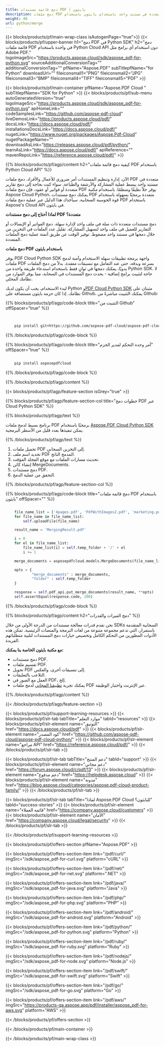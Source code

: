 ```yaml
---
title: دمج قائمة مستندات PDF | بايثون
description: دمج ملفات PDF متعددة في مستند واحد باستخدام بايثون باستخدام Aspose.PDF Cloud SDK.
weight: 40
url: python/merge
---
```


{{< blocks/products/pf/main-wrap-class isAutogenPage="true">}}
{{< blocks/products/pf/upper-banner h1="دمج PDF في Python SDK" h2="دمج قائمة ملفات PDF في واحدة باستخدام Python Cloud API دون استخدام أي برامج مثل Adobe PDF." logoImageSrc="https://products.aspose.cloud/sdk/aspose_pdf-for-python.svg" sourceAdditionalConversionTag="" additionalConversionTag="" pfName="Aspose.PDF" subTitlepfName="for Python" downloadUrl="" fileiconsmall1="PNG" fileiconsmall2="JPG" fileiconsmall3="BMP" fileiconsmall4="TIFF" fileiconsmall5="PDF" >}}

{{< blocks/products/pf/main-container pfName="Aspose.PDF Cloud " subTitlepfName="SDK for Python" >}}
{{< blocks/products/pf/sub-menu autoGeneratedVersion="true" logoImageSrc="https://products.aspose.cloud/sdk/aspose_pdf-for-python.svg" apiHomeLink="" codeSamplesLink="https://github.com/aspose-pdf-cloud" liveDemosLink="https://products.aspose.cloud/pdf/" docsLink="https://docs.aspose.cloud/pdf/" installationsDocsLink="https://docs.aspose.cloud/pdf/" nugetLink="https://www.nuget.org/packages/Aspose.Pdf-Cloud" nugetPackageName="" downloadAsLink="https://releases.aspose.cloud/pdf/python/" learnAsLink="https://docs.aspose.cloud/pdf/" apiReference="" mavenRepoLink="https://reference.aspose.cloud/pdf/" >}}

{{% blocks/products/pf/agp/content h2="كيفية دمج قائمة ملفات PDF باستخدام Python Cloud API" %}}

الآن، إدارة وتنظيم المستندات أمر ضروري للأعمال والأفراد. دمج ملفات PDF متعددة في مستند واحد يبسط عملية المشاركة والأرشفة والطباعة. سواء كنت بحاجة إلى دمج تقارير متعددة أو فواتير أو عقود، فإن دمج ملفات PDF يوفر حلاً نظيفًا ومنظمًا. باستخدام مكتبة Aspose Cloud Python، يمكنك دمج مستندات PDF متعددة برمجيًا بسهولة باستخدام قوة الحوسبة السحابية. سيأخذك هذا الدليل عبر عملية دمج ملفات PDF باستخدام Aspose's Cloud API في بايثون.

**لماذا أحتاج إلى دمج مستندات PDF متعددة؟**

دمج مستندات متعددة ذات صلة في ملف واحد لإدارة سهلة. دمج الفواتير أو الإيصالات أو التقارير للعميل في ملف واحد لتسهيل المشاركة. تقليل عدد الملفات في التخزين من خلال دمجها في مستند واحد مضغوط. توفير الوقت عن طريق أتمتة عملية دمج الملفات المتعددة.

**دمج ملفات PDF باستخدام بايثون**

يوفر PDF Cloud Python SDK واجهة برمجة تطبيقات سهلة الاستخدام وآمنة لدمج ملفات PDF بسرعة وبدقة، حتى عند التعامل مع تنسيقات معقدة. بدلاً من دمج الملفات يدويًا، يمكنك دمجها في ثوانٍ فقط باستخدام استدعاء طريقة واحدة من Python SDK. لا حاجة لتثبيت برامج إضافية - يحدث دمج المستندات في السحابة، مما يوفر الموارد من نظامك المحلي.

لبدء الاستخدام، يجب أن يكون لديك Python و[PDF Cloud Python SDK](https://pypi.org/project/asposepdfcloud/) مثبتان على نظامك.
إذا كان حزمة بايثون مستضافة على Github، يمكنك التثبيت مباشرةً من Github:

{{% blocks/products/pf/agp/code-block title="التثبيت من Github" offSpacer="true" %}}

```bash

     
    pip install git+https://github.com/aspose-pdf-cloud/aspose-pdf-cloud-python.git


```

{{% /blocks/products/pf/agp/code-block %}}

{{% blocks/products/pf/agp/code-block title="أمر وحدة التحكم لمدير الحزم" offSpacer="true" %}}

```bash
     
    pip install asposepdfcloud

```

{{% /blocks/products/pf/agp/code-block %}}

{{% /blocks/products/pf/agp/content %}}

{{< blocks/products/pf/agp/feature-section isGrey="true" >}}

{{% blocks/products/pf/agp/feature-section-col title="خطوات دمج PDF عبر Cloud Python SDK" %}}

{{% blocks/products/pf/agp/text %}}

برنامج بسيط لدمج ملفات PDF برمجيًا باستخدام
[Aspose.PDF Cloud Python SDK](https://products.aspose.cloud/pdf/python/)
يمكن تنفيذها بعدد قليل من الأسطر البرمجية.

{{% /blocks/products/pf/agp/text %}}

1. تحميل ملفات PDF إلى التخزين السحابي.
1. تحديد اسم ملف PDF المدمج الناتج.
1. تحديث مسارات الملفات مع موقع المجلد المؤقت.
1. إنشاء كائن MergeDocuments.
1. دمج مستندات PDF.
1. التحقق من عملية الدمج.

{{% /blocks/products/pf/agp/feature-section-col %}}

{{% blocks/products/pf/agp/code-block title="دمج قائمة ملفات PDF باستخدام بايثون" offSpacer="" %}}

```python

	file_name_list = ['4pages.pdf', 'PdfWithImages2.pdf', 'marketing.pdf']
	for file_name in file_name_list:
		self.uploadFile(file_name)

	result_name = 'MergingResult.pdf'

	i = 0
	for el in file_name_list:
		file_name_list[i] = self.temp_folder + '/' + el
		i += 1

	merge_documents = asposepdfcloud.models.MergeDocuments(file_name_list)

	opts = {
			"merge_documents" : merge_documents,
			"folder" : self.temp_folder
	}

	response = self.pdf_api.put_merge_documents(result_name, **opts)
	self.assertEqual(response.code, 200)
```

{{% /blocks/products/pf/agp/code-block %}}

{{% blocks/products/pf/agp/content h2="دمج الميزات والقدرات" %}}

نحن نقدم قدرات معالجة مستندات من الدرجة الأولى من خلال SDKs السحابية المتقدمة باستمرار، التي تدعم مجموعة متنوعة من لغات البرمجة والمنصات الرئيسية. تمكن هذه الأدوات المطورين من التحكم الكامل وتخصيص خيارات دمج المستندات لتلبية متطلباتهم الفريدة.

**مع مكتبة بايثون الخاصة بنا يمكنك:**

+ دمج مستندات PDF.
+ تقسيم ملفات PDF.
+ تحويل PDF إلى تنسيقات أخرى، والعكس.
+ التلاعب بالتعليقات.
+ العمل مع الصور في PDF، إلخ.
+ يمكنك تجربة [تطبيقنا المجاني](https://products.aspose.app/pdf/merger) لدمج ملفات PDF عبر الإنترنت واختبار الوظيفة.

{{% /blocks/products/pf/agp/content %}}

{{< /blocks/products/pf/agp/feature-section >}}

{{< blocks/products/pf/support-learning-resources >}}
{{< blocks/products/pf/slr-tab tabTitle="موارد التعلم" tabId="resources" >}}
{{< blocks/products/pf/slr-element name="التوثيق" href="https://docs.aspose.cloud/pdf" >}}
{{< blocks/products/pf/slr-element name="كود المصدر" href="https://github.com/aspose-pdf-cloud/aspose-pdf-cloud-python/" >}}
{{< blocks/products/pf/slr-element name="مراجع API" href="https://reference.aspose.cloud/pdf/" >}}
{{< /blocks/products/pf/slr-tab >}}

{{< blocks/products/pf/slr-tab tabTitle="دعم المنتج" tabId="support" >}}
{{< blocks/products/pf/slr-element name="دعم مجاني" href="https://forum.aspose.cloud/c/pdf/13" >}}
{{< blocks/products/pf/slr-element name="دعم مدفوع" href="https://helpdesk.aspose.cloud" >}}
{{< blocks/products/pf/slr-element name="مدونة" href="https://blog.aspose.cloud/categories/aspose.pdf-cloud-product-family/" >}}
{{< /blocks/products/pf/slr-tab >}}

{{< blocks/products/pf/slr-tab tabTitle="لماذا Aspose.PDF Cloud للبايثون؟" tabId="success-stories" >}}
{{< blocks/products/pf/slr-element name="قائمة العملاء" href="https://company.aspose.cloud/customers" >}}
{{< blocks/products/pf/slr-element name="الأمان" href="https://company.aspose.cloud/legal/security" >}}
{{< /blocks/products/pf/slr-tab >}}

{{< /blocks/products/pf/support-learning-resources >}}

{{< blocks/products/pf/offers-section pfName="Aspose.PDF" >}}

{{< blocks/products/pf/offers-section-item link="/pdf/curl/" imgSrc="/sdk/aspose_pdf-for-curl.svg" platform="cURL" >}}

{{< blocks/products/pf/offers-section-item link="/pdf/net/" imgSrc="/sdk/aspose_pdf-for-net.svg" platform=".NET" >}}

{{< blocks/products/pf/offers-section-item link="/pdf/java/" imgSrc="/sdk/aspose_pdf-for-java.svg" platform="Java" >}}

{{< blocks/products/pf/offers-section-item link="/pdf/php/" imgSrc="/sdk/aspose_pdf-for-php.svg" platform="PHP" >}}

{{< blocks/products/pf/offers-section-item link="/pdf/android/" imgSrc="/sdk/aspose_pdf-for-android.svg" platform="Android" >}}

{{< blocks/products/pf/offers-section-item link="/pdf/python/" imgSrc="/sdk/aspose_pdf-for-python.svg" platform="Python" >}}

{{< blocks/products/pf/offers-section-item link="/pdf/ruby/" imgSrc="/sdk/aspose_pdf-for-ruby.svg" platform="Ruby" >}}

{{< blocks/products/pf/offers-section-item link="/pdf/nodejs/" imgSrc="/sdk/aspose_pdf-for-node.svg" platform="Node.js" >}}

{{< blocks/products/pf/offers-section-item link="/pdf/swift/" imgSrc="/sdk/aspose_pdf-for-swift.svg" platform="Swift" >}}

{{< blocks/products/pf/offers-section-item link="/pdf/go/" imgSrc="/sdk/aspose_pdf-for-go.svg" platform="Go" >}}

{{< blocks/products/pf/offers-section-item link="/pdf/aws/" imgSrc="https://products-qa.aspose.app/pdf/installer/aspose_pdf-for-aws.svg" platform="AWS" >}}

{{< /blocks/products/pf/offers-section >}}

<!-- aboutfile Ends -->

{{< /blocks/products/pf/main-container >}}

{{< /blocks/products/pf/main-wrap-class >}}
